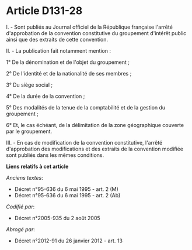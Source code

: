 # Article D131-28

I. - Sont publiés au Journal officiel de la République française l'arrêté d'approbation de la convention constitutive du
groupement d'intérêt public ainsi que des extraits de cette convention.

II. - La publication fait notamment mention :

1° De la dénomination et de l'objet du groupement ;

2° De l'identité et de la nationalité de ses membres ;

3° Du siège social ;

4° De la durée de la convention ;

5° Des modalités de la tenue de la comptabilité et de la gestion du groupement ;

6° Et, le cas échéant, de la délimitation de la zone géographique couverte par le groupement.

III. - En cas de modification de la convention constitutive, l'arrêté d'approbation des modifications et des extraits de la
convention modifiée sont publiés dans les mêmes conditions.

**Liens relatifs à cet article**

_Anciens textes_:

  - Décret n°95-636 du 6 mai 1995 - art. 2 (M)
  - Décret n°95-636 du 6 mai 1995 - art. 2 (Ab)

_Codifié par_:

  - Décret n°2005-935 du 2 août 2005

_Abrogé par_:

  - Décret n°2012-91 du 26 janvier 2012 - art. 13
